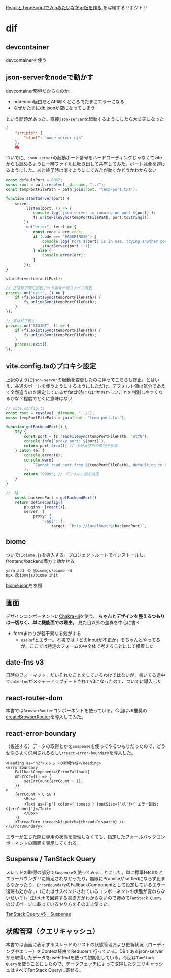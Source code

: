 [ReactとTypeScriptで2chみたいな掲示板を作る ](https://techbookfest.org/product/uGAcppti6jMYVaKZSKjSLS?productVariantID=8Ee4JmqUGuhgD0f6fBzaW5)を写経するリポジトリ

# dif

## devcontainer
devcontainerを使う
## json-serverをnodeで動かす
devcontainer環境だからなのか、

- nodemon経由だとAPI叩くところでたまにエラーになる
- なぜかたまにdb.jsonが空になってしまう

という問題があった。直接`json-server`を起動するようにしたら大丈夫になった

```backend/package.json
{
    "scripts": {
        "start": "node server.cjs"
    },
    略
```

ついでに、`json-server`の起動ポート番号をハードコーディングじゃなくてviteからも読めるように一時ファイルに吐き出して共有してみた。ポート競合を避けるようにした。あと終了時は消すようにしてみたが動くかどうかわからない

```cjs
const defaultPort = 8062;
const root = path.resolve(__dirname, "../");
const tempPortFilePath = path.join(root, "temp-port.txt");

function startServer(port) {
	server
		.listen(port, () => {
			console.log(`json-server is running on port ${port}`);
			fs.writeFileSync(tempPortFilePath, port.toString());
		})
		.on("error", (err) => {
			const code = err.code;
			if (code === "EADDRINUSE") {
				console.log(`Port ${port} is in use, trying another port.`);
				startServer(port + 1);
			} else {
				console.error(err);
			}
		});
}

startServer(defaultPort);

// 正常終了時に起動ポート番号一時ファイル消去
process.on("exit", () => {
	if (fs.existsSync(tempPortFilePath)) {
		fs.unlinkSync(tempPortFilePath);
	}
});

// 異常終了時も
process.on("SIGINT", () => {
	if (fs.existsSync(tempPortFilePath)) {
		fs.unlinkSync(tempPortFilePath);
	}
	process.exit();
});
```

## vite.config.tsのプロキシ設定
上記のように`json-server`の起動を変更したのに伴ってこちらも修正。とはいえ、共通のポートを使うようにするようにしただけ。デフォルト値は気分であえて全然違うのを設定しているがfetch時になにかおかしいことを判別しやすくなるかな？程度でとくに意味はない

```ts
// vite.config.ts
const root = resolve(__dirname, "../");
const tempPortFilePath = join(root, "temp-port.txt");

function getBackendPort() {
	try {
		const port = fs.readFileSync(tempPortFilePath, "utf8");
		console.info(`proxy port: ${port}`);
		return port.trim(); // 余分な空白や改行を削除
	} catch (e) {
		console.error(e);
		console.warn(
			`Cannot read port from ${tempPortFilePath}, defaulting to 8062`,
		);
		return "9999"; // デフォルト値を設定
	}
}

//　略
	const backendPort = getBackendPort()
	return defineConfig({
		plugins: [react()],
		server: {
			proxy: {
				"/api": {
					target: `http://localhost:${backendPort}`,
```

## biome

ついでに`biome.js`を導入する。プロジェクトルートでインストールし、frontend/backend両方に効かせる

```shell
yarn add -D @biomejs/biome -W
npx @biomejs/biome init
```

[biome.json](./biome.json)を参照

## 画面
デザインコンポーネントに[Chakra-ui](https://chakra-ui.com/)を使う． **ちゃんとデザインを整えるつもりは一切なく、単に機能面での理由。** 見た目以外の差異を中心に書く

- formまわりが若干異なる気がする
  - `useRef`とエラー。本書では「どのInputが不正か」をちゃんとやってるが、ここでは特定のフォームの中全体で考えることにして横着した

## date-fns v3
日時のフォーマット。だいそれたことをしているわけではないが、書いてる途中で`date-fns`がメジャーアップデートされてv3になったので、ついでに導入した

## react-router-dom
本書では`BrowserRouter`コンポーネントを使っている。今回はv6推奨の[createBrowserRouter](https://reactrouter.com/en/main/routers/create-browser-router)を導入してみた。

## react-error-boundary
（後述する）データの取得とかを`Suspense`を使ってやるつもりだったので，どうせならよく併用されるらしい`react-error-boundary`を導入した。

```tsx
<Heading as="h2">スレッドの新規作成</Heading>
<ErrorBoundary
	FallbackComponent={ErrorFallback}
	onError={() => {
		setErrCount(errCount + 1);
	}}
>
	{errCount > 0 && (
		<Box>
		<Text as={'p'} color={'tomato'} fontSize={'xl'}>{`エラー回数: ${errCount}`}</Text>
		</Box>
	)}
	<ThreadForm threadsDispatch={threadsDispatch} />
</ErrorBoundary>
```

エラーが生じた際に専用の状態を管理しなくても、指定したフォールバックコンポーネントの画面を表示してくれる。

## Suspense / TanStack Query
スレッドの取得の部分で`Suspense`を使ってみることにした。単に標準fetchだとエラーバウンダリに補足されなかったり，無限にPromiseがsettledにならず止まらなかったり，`ErrorBoundary`のFallbackComponentとして設定しているエラー復帰も効かない（これはサスペンドされているコンポーネントの状態が変わらないせい？）。生fetchで回避する書き方がわからないので諦めて`TanStack Query`の公式ページに載っているやり方をそのまま使った。

[TanStack Query v5 - Suspense](https://tanstack.com/query/latest/docs/react/guides/suspense)

## 状態管理（クエリキャッシュ）
本書では画面に表示するスレッドのリストの状態管理および更新状況（ローディングやエラー）をContext経由でReducerで行っている。DBであるjson-serverから取得したデータをuseEffectを使って初期化している。今回は`TanStack Query`を使うことにしたので、データフェッチによって取得したクエリキャッシュはすべてTanStack Queryに寄せる。